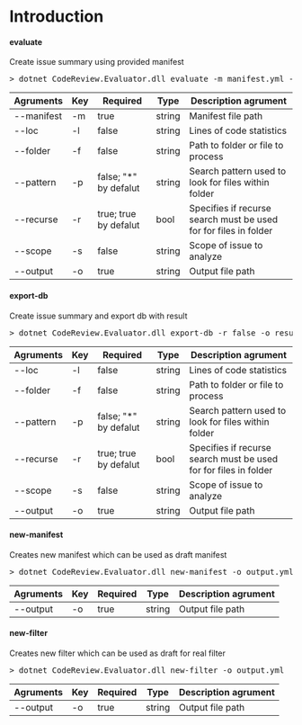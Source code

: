 # Introduction 

#### evaluate
Create issue summary using provided manifest
<pre>
> dotnet CodeReview.Evaluator.dll evaluate -m manifest.yml -r false -o result.json
</pre>
| Agruments     | Key       | Required                          | Type      | Description agrument      |
| ------------- | --------- | --------------------------------- | --------- | ------------------------- |
| --manifest    | -m        | true                              | string    | Manifest file path        |
| --loc         | -l        | false                             | string    | Lines of code statistics  |
| --folder      | -f        | false                             | string    | Path to folder or file to process  |
| --pattern     | -p        | false; "*" by defalut             | string    | Search pattern used to look for files within folder  |
| --recurse     | -r        | true; true by defalut             | bool      | Specifies if recurse search must be used for for files in folder  |
| --scope       | -s        | false                             | string    | Scope of issue to analyze |
| --output      | -o        | true                              | string    | Output file path |

#### export-db
Create issue summary and export db with result
<pre>
> dotnet CodeReview.Evaluator.dll export-db -r false -o result.db
</pre>
| Agruments     | Key       | Required                          | Type      | Description agrument      |
| ------------- | --------- | --------------------------------- | --------- | ------------------------- |
| --loc         | -l        | false                             | string    | Lines of code statistics  |
| --folder      | -f        | false                             | string    | Path to folder or file to process  |
| --pattern     | -p        | false; "*" by defalut             | string    | Search pattern used to look for files within folder  |
| --recurse     | -r        | true; true by defalut             | bool      | Specifies if recurse search must be used for for files in folder  |
| --scope       | -s        | false                             | string    | Scope of issue to analyze |
| --output      | -o        | true                              | string    | Output file path |


#### new-manifest
Creates new manifest which can be used as draft manifest
<pre>
> dotnet CodeReview.Evaluator.dll new-manifest -o output.yml
</pre>
| Agruments     | Key       | Required                          | Type      | Description agrument      |
| ------------- | --------- | --------------------------------- | --------- | ------------------------- |
| --output      | -o        | true                              | string    | Output file path          |

#### new-filter
Creates new filter which can be used as draft for real filter
<pre>
> dotnet CodeReview.Evaluator.dll new-filter -o output.yml
</pre>
| Agruments     | Key       | Required                          | Type      | Description agrument      |
| ------------- | --------- | --------------------------------- | --------- | ------------------------- |
| --output      | -o        | true                              | string    | Output file path          |